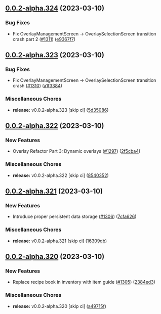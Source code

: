 ## [0.0.2-alpha.324](https://github.com/Wynntils/Artemis/compare/v0.0.2-alpha.323...v0.0.2-alpha.324) (2023-03-10)


### Bug Fixes

* Fix OverlayManagementScreen -> OverlaySelectionScreen transition crash part 2 ([#1311](https://github.com/Wynntils/Artemis/issues/1311)) ([e9367f7](https://github.com/Wynntils/Artemis/commit/e9367f77569d2ed9e269b37c3616ef075b82a356))

## [0.0.2-alpha.323](https://github.com/Wynntils/Artemis/compare/v0.0.2-alpha.322...v0.0.2-alpha.323) (2023-03-10)


### Bug Fixes

* Fix OverlayManagementScreen -> OverlaySelectionScreen transition crash ([#1310](https://github.com/Wynntils/Artemis/issues/1310)) ([a1f3384](https://github.com/Wynntils/Artemis/commit/a1f3384c17dc7cf8e967f6b513ff788c5a2140c8))


### Miscellaneous Chores

* **release:** v0.0.2-alpha.323 [skip ci] ([5d35086](https://github.com/Wynntils/Artemis/commit/5d35086ac60e119a616545c3ba0646d2fac0806a))

## [0.0.2-alpha.322](https://github.com/Wynntils/Artemis/compare/v0.0.2-alpha.321...v0.0.2-alpha.322) (2023-03-10)


### New Features

* Overlay Refactor Part 3: Dynamic overlays ([#1297](https://github.com/Wynntils/Artemis/issues/1297)) ([2f5cba4](https://github.com/Wynntils/Artemis/commit/2f5cba4de4430a5bc4f6b0bce7a62020820dccac))


### Miscellaneous Chores

* **release:** v0.0.2-alpha.322 [skip ci] ([8540352](https://github.com/Wynntils/Artemis/commit/8540352ada6759f2babf82b72435595b68787c74))

## [0.0.2-alpha.321](https://github.com/Wynntils/Artemis/compare/v0.0.2-alpha.320...v0.0.2-alpha.321) (2023-03-10)


### New Features

* Introduce proper persistent data storage ([#1306](https://github.com/Wynntils/Artemis/issues/1306)) ([7cfa626](https://github.com/Wynntils/Artemis/commit/7cfa6266e69fc6b04aeb4b0762c9ad32a7dd8fa9))


### Miscellaneous Chores

* **release:** v0.0.2-alpha.321 [skip ci] ([16309db](https://github.com/Wynntils/Artemis/commit/16309dbfd1b7fd2b0095c178792404536c0ea10b))

## [0.0.2-alpha.320](https://github.com/Wynntils/Artemis/compare/v0.0.2-alpha.319...v0.0.2-alpha.320) (2023-03-10)


### New Features

* Replace recipe book in inventory with item guide ([#1305](https://github.com/Wynntils/Artemis/issues/1305)) ([2384ed3](https://github.com/Wynntils/Artemis/commit/2384ed381eb9f3660797c70a9c5b126e01abfce6))


### Miscellaneous Chores

* **release:** v0.0.2-alpha.320 [skip ci] ([a49715f](https://github.com/Wynntils/Artemis/commit/a49715f5fcc74ec2bee571d784b90de211b1e6ba))


